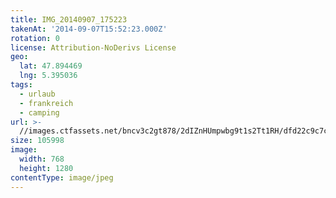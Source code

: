 ```yaml
---
title: IMG_20140907_175223
takenAt: '2014-09-07T15:52:23.000Z'
rotation: 0
license: Attribution-NoDerivs License
geo:
  lat: 47.894469
  lng: 5.395036
tags:
  - urlaub
  - frankreich
  - camping
url: >-
  //images.ctfassets.net/bncv3c2gt878/2dIZnHUmpwbg9t1s2Tt1RH/dfd22c9c7ce7f243134c5cf23b00ba17/img_20140907_175223_27697058473_o
size: 105998
image:
  width: 768
  height: 1280
contentType: image/jpeg
---
```


